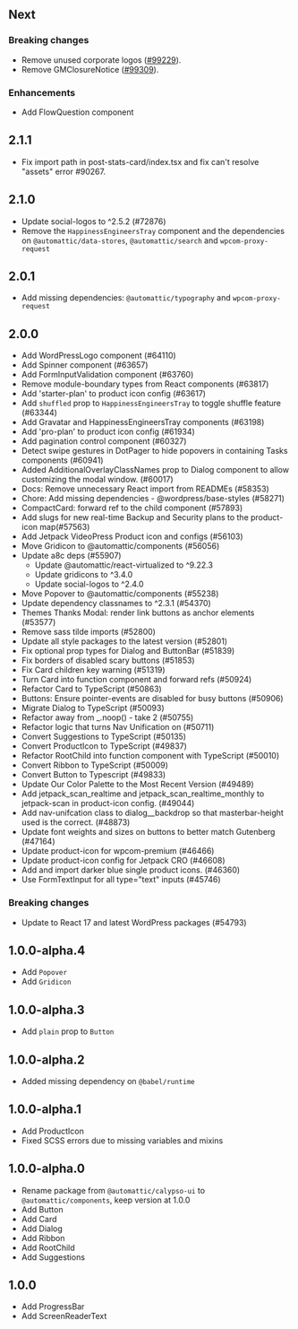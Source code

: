 ## Next

### Breaking changes

- Remove unused corporate logos ([#99229](https://github.com/Automattic/wp-calypso/pull/99229)).
- Remove GMClosureNotice ([#99309](https://github.com/Automattic/wp-calypso/pull/99309)).

### Enhancements

- Add FlowQuestion component

## 2.1.1

- Fix import path in post-stats-card/index.tsx and fix can't resolve "assets" error #90267.

## 2.1.0

- Update social-logos to ^2.5.2 (#72876)
- Remove the `HappinessEngineersTray` component and the dependencies on `@automattic/data-stores`, `@automattic/search` and `wpcom-proxy-request`

## 2.0.1

- Add missing dependencies: `@automattic/typography` and `wpcom-proxy-request`

## 2.0.0

- Add WordPressLogo component (#64110)
- Add Spinner component (#63657)
- Add FormInputValidation component (#63760)
- Remove module-boundary types from React components (#63817)
- Add 'starter-plan' to product icon config (#63617)
- Add `shuffled` prop to `HappinessEngineersTray` to toggle shuffle feature (#63344)
- Add Gravatar and HappinessEngineersTray components (#63198)
- Add 'pro-plan' to product icon config (#61934)
- Add pagination control component (#60327)
- Detect swipe gestures in DotPager to hide popovers in containing Tasks components (#60941)
- Added AdditionalOverlayClassNames prop to Dialog component to allow customizing the modal window. (#60017)
- Docs: Remove unnecessary React import from READMEs (#58353)
- Chore: Add missing dependencies - @wordpress/base-styles (#58271)
- CompactCard: forward ref to the child component (#57893)
- Add slugs for new real-time Backup and Security plans to the product-icon map(#57563)
- Add Jetpack VideoPress Product icon and configs (#56103)
- Move Gridicon to @automattic/components (#56056)
- Update a8c deps (#55907)
  - Update @automattic/react-virtualized to ^9.22.3
  - Update gridicons to ^3.4.0
  - Update social-logos to ^2.4.0
- Move Popover to @automattic/components (#55238)
- Update dependency classnames to ^2.3.1 (#54370)
- Themes Thanks Modal: render link buttons as anchor elements (#53577)
- Remove sass tilde imports (#52800)
- Update all style packages to the latest version (#52801)
- Fix optional prop types for Dialog and ButtonBar (#51839)
- Fix borders of disabled scary buttons (#51853)
- Fix Card children key warning (#51319)
- Turn Card into function component and forward refs (#50924)
- Refactor Card to TypeScript (#50863)
- Buttons: Ensure pointer-events are disabled for busy buttons (#50906)
- Migrate Dialog to TypeScript (#50093)
- Refactor away from \_.noop() - take 2 (#50755)
- Refactor logic that turns Nav Unification on (#50711)
- Convert Suggestions to TypeScript (#50135)
- Convert ProductIcon to TypeScript (#49837)
- Refactor RootChild into function component with TypeScript (#50010)
- Convert Ribbon to TypeScript (#50009)
- Convert Button to Typescript (#49833)
- Update Our Color Palette to the Most Recent Version (#49489)
- Add jetpack_scan_realtime and jetpack_scan_realtime_monthly to jetpack-scan in product-icon config. (#49044)
- Add nav-unifcation class to dialog\_\_backdrop so that masterbar-height used is the correct. (#48873)
- Update font weights and sizes on buttons to better match Gutenberg (#47164)
- Update product-icon for wpcom-premium (#46466)
- Update product-icon config for Jetpack CRO (#46608)
- Add and import darker blue single product icons. (#46360)
- Use FormTextInput for all type="text" inputs (#45746)

### Breaking changes

- Update to React 17 and latest WordPress packages (#54793)

## 1.0.0-alpha.4

- Add `Popover`
- Add `Gridicon`

## 1.0.0-alpha.3

- Add `plain` prop to `Button`

## 1.0.0-alpha.2

- Added missing dependency on `@babel/runtime`

## 1.0.0-alpha.1

- Add ProductIcon
- Fixed SCSS errors due to missing variables and mixins

## 1.0.0-alpha.0

- Rename package from `@automattic/calypso-ui` to `@automattic/components`, keep version at 1.0.0
- Add Button
- Add Card
- Add Dialog
- Add Ribbon
- Add RootChild
- Add Suggestions

## 1.0.0

- Add ProgressBar
- Add ScreenReaderText
